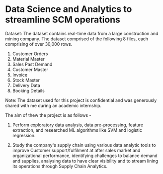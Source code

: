 # Data Science and Analytics to streamline SCM operations

Dataset: The dataset contains real-time data from a large construction and mining company. The dataset comprised of the following 8 files, each comprising of over 30,000 rows. 

1) Customer Orders
2) Material Master
3) Sales Past Demand
4) Customer Master
5) Invoice
6) Stock Master
7) Delivery Data
8) Booking Details

Note: The dataset used for this project is confidential and was generously shared with me during an academic internship.
 
The aim of thew the project is as follows -

1) Perform exploratory data analysis, data pre-processing, feature extraction, and researched ML algorithms like SVM and logistic regression.

2) Study the company's supply chain using various data analytic tools to improve Customer support/fulfilment at after sales market and organizational performance, identifying challenges to balance demand and supplies, analysing data to have clear visibility and to stream lining its operations through Supply Chain Analytics.


